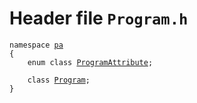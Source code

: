 # Header file `Program.h`<a id="Program.h"></a>

<pre><code class="language-cpp">namespace <a href='doc_Rect.md#Rect.h'>pa</a>
{
    enum class <a href='doc_Program.md#Program.h'>ProgramAttribute</a>;
    
    class <a href='doc_Program.md#Program.h'>Program</a>;
}</code></pre>
